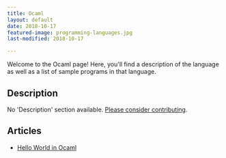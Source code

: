 ```yaml
---
title: Ocaml
layout: default
date: 2018-10-17
featured-image: programming-languages.jpg
last-modified: 2018-10-17

---
```


Welcome to the Ocaml page! Here, you'll find a description of the language as well as a list of sample programs in that language.

## Description

No 'Description' section available. [Please consider contributing](https://github.com/TheRenegadeCoder/sample-programs-website).

## Articles

- [Hello World in Ocaml](https://sampleprograms.io/projects/hello-world/ocaml)